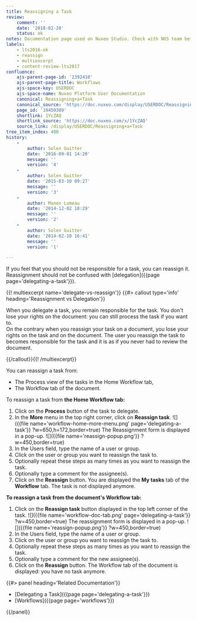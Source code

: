 ```yaml
---
title: Reassigning a Task
review:
    comment: ''
    date: '2018-02-20'
    status: ok
notes: Documentation page used on Nuxeo Studio. Check with NOS team before deleting or moving.
labels:
    - lts2016-ok
    - reassign
    - multiexcerpt
    - content-review-lts2017
confluence:
    ajs-parent-page-id: '2392410'
    ajs-parent-page-title: Workflows
    ajs-space-key: USERDOC
    ajs-space-name: Nuxeo Platform User Documentation
    canonical: Reassigning+a+Task
    canonical_source: 'https://doc.nuxeo.com/display/USERDOC/Reassigning+a+Task'
    page_id: '18450389'
    shortlink: 1YcZAQ
    shortlink_source: 'https://doc.nuxeo.com/x/1YcZAQ'
    source_link: /display/USERDOC/Reassigning+a+Task
tree_item_index: 400
history:
    -
        author: Solen Guitter
        date: '2016-09-01 14:20'
        message: ''
        version: '4'
    -
        author: Solen Guitter
        date: '2015-03-10 09:27'
        message: ''
        version: '3'
    -
        author: Manon Lumeau
        date: '2014-12-02 18:29'
        message: ''
        version: '2'
    -
        author: Solen Guitter
        date: '2014-02-10 16:41'
        message: ''
        version: '1'

---
```

If you feel that you should not be responsible for a task, you can reassign it. Reassignment should not be confused with [delegation]({{page page='delegating-a-task'}}).

{{! multiexcerpt name='delegate-vs-reassign'}} {{#> callout type='info' heading='Reassignment vs Delegation'}}

When you delegate a task, you remain responsible for the task. You don't lose your rights on the document: you can still process the task if you want to. <br/>
On the contrary when you reassign your task on a document, you lose your rights on the task and on the document. The user you reassign the task to becomes responsible for the task and it is as if you never had to review the document.

{{/callout}}{{! /multiexcerpt}}

You can reassign a task from:

*   The Process view of the tasks in the Home Workflow tab,
*   The Workflow tab of the document.

To reassign a task from **the Home Workflow tab:**

1.  Click on the **Process** button of the task to delegate.
2.  In the **More** menu in the top right corner, click on **Reassign task**.
    ![]({{file name='workflow-home-more-menu.png' page='delegating-a-task'}} ?w=650,h=172,border=true)
    The Reassignment form is displayed in a pop-up.
    ![]({{file name='reassign-popup.png'}} ?w=450,border=true)
3.  In the Users field, type the name of a user or group.
4.  Click on the user or group you want to reassign the task to.
5.  Optionally repeat these steps as many times as you want to reassign the task.
6.  Optionally type a comment for the assignee(s).
7.  Click on the **Reassign** button.
    You are displayed the **My tasks** tab of the **Workflow** tab. The task is not displayed anymore.

**To reassign a task from the document's Workflow tab:**

1.  Click on the **Reassign task** button displayed in the top left corner of the task.
    ![]({{file name='workflow-doc-tab.png' page='delegating-a-task'}} ?w=450,border=true)
    The reassignment form is displayed in a pop-up.
    ![]({{file name='reassign-popup.png'}} ?w=450,border=true)
2.  In the Users field, type the name of a user or group.
3.  Click on the user or group you want to reassign the task to.
4.  Optionally repeat these steps as many times as you want to reassign the task.
5.  Optionally type a comment for the new assignee(s).
6.  Click on the **Reassign** button.
    The Workflow tab of the document is displayed: you have no task anymore.

<div class="row" data-equalizer data-equalize-on="medium"><div class="column medium-6">{{#> panel heading='Related Documentation'}}

- [Delegating a Task]({{page page='delegating-a-task'}})
- [Workflows]({{page page='workflows'}})

{{/panel}}</div><div class="column medium-6">

</div></div>
